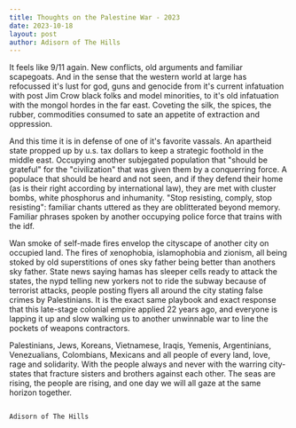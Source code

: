 ```yaml
---
title: Thoughts on the Palestine War - 2023
date: 2023-10-18
layout: post
author: Adisorn of The Hills
---
```


It feels like 9/11 again. New conflicts, old arguments and familiar scapegoats. And in the sense that the western world at large has 
refocussed it's lust for god, guns and genocide from it's current infatuation with post Jim Crow black folks and model minorities, 
to it's old infatuation with the mongol hordes in the far east. Coveting the silk, the spices, the rubber,  commodities consumed to sate an appetite of extraction and oppression.

And this time it is in defense of one of it's favorite vassals. An apartheid state propped up by u.s. tax dollars to keep a strategic foothold in the middle east. 
Occupying another subjegated population that "should be grateful" for the "civilization" that was given them by a conquerring force. 
A populace that should be heard and not seen, and if they defend their home (as is their right according by international law), they are met with cluster bombs, white phosphorus and inhumanity. 
"Stop resisting, comply, stop resisting": familiar chants uttered as they are oblitterated beyond memory. Familiar phrases spoken by another occupying police force that trains with the idf.

Wan smoke of self-made fires envelop the cityscape of another city on occupied land. The fires of xenophobia, islamophobia and zionism, all being stoked by old superstitions of ones sky 
father being better than anothers sky father. State news saying hamas has sleeper cells ready to attack the states, the nypd telling new yorkers not to ride the subway because of 
terrorist attacks, people posting flyers all around the city stating false crimes by Palestinians. It is the exact same playbook and exact response that this late-stage colonial 
empire applied 22 years ago, and everyone is lapping it up and slow walking us to another unwinnable war to line the pockets of weapons contractors.

Palestinians, Jews, Koreans, Vietnamese, Iraqis, Yemenis, Argentinians, Venezualians, Colombians, Mexicans and all people of every land, love, rage and solidarity. 
With the people always and never with the warring city-states that fracture sisters and brothers against each other. The seas are rising, the people are rising, 
and one day we will all gaze at the same horizon together.

                                                                                                                    Adisorn of The Hills
